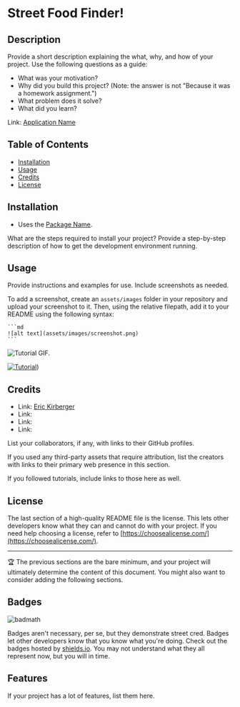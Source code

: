 # Street Food Finder!

## Description

Provide a short description explaining the what, why, and how of your project. Use the following questions as a guide:

- What was your motivation?
- Why did you build this project? (Note: the answer is not "Because it was a homework assignment.")
- What problem does it solve?
- What did you learn?

Link: [Application Name](https://ekirbs.github.io/stree-food-blog/ 'One sentence description of the app.')

## Table of Contents

- [Installation](#installation)
- [Usage](#usage)
- [Credits](#credits)
- [License](#license)

## Installation

* Uses the [Package Name](https://www.npmjs.com/package/packageName).

What are the steps required to install your project? Provide a step-by-step description of how to get the development environment running.

## Usage

Provide instructions and examples for use. Include screenshots as needed.

To add a screenshot, create an `assets/images` folder in your repository and upload your screenshot to it. Then, using the relative filepath, add it to your README using the following syntax:

    ```md
    ![alt text](assets/images/screenshot.png)
    ```

![Tutorial GIF.](./public/assets/images/tutor-gif.gif)

[![Tutorial](./assets/images/sql-tutor-img.png)](https://dropTutorialVideoHereInGihub.com/0000000.mp4))

## Credits

- Link: [Eric Kirberger](https://github.com/ekirbs 'The github page for Eric Kirberger.')
- Link: [](https://github.com/ 'The github page for .')
- Link: [](https://github.com/ 'The github page for .')
- Link: [](https://github.com/ 'The github page for .')

List your collaborators, if any, with links to their GitHub profiles.

If you used any third-party assets that require attribution, list the creators with links to their primary web presence in this section.

If you followed tutorials, include links to those here as well.

## License

The last section of a high-quality README file is the license. This lets other developers know what they can and cannot do with your project. If you need help choosing a license, refer to [https://choosealicense.com/](https://choosealicense.com/).

---

🏆 The previous sections are the bare minimum, and your project will ultimately determine the content of this document. You might also want to consider adding the following sections.

## Badges

![badmath](https://img.shields.io/github/languages/top/lernantino/badmath)

Badges aren't necessary, per se, but they demonstrate street cred. Badges let other developers know that you know what you're doing. Check out the badges hosted by [shields.io](https://shields.io/). You may not understand what they all represent now, but you will in time.

## Features

If your project has a lot of features, list them here.